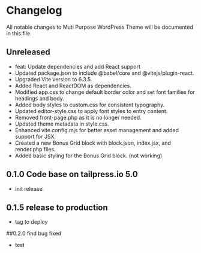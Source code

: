 # Changelog

All notable changes to Muti Purpose WordPress Theme will be documented in this file.

## Unreleased

- feat: Update dependencies and add React support
- Updated package.json to include @babel/core and @vitejs/plugin-react.
- Upgraded Vite version to 6.3.5.
- Added React and ReactDOM as dependencies.
- Modified app.css to change default border color and set font families for headings and body.
- Added body styles to custom.css for consistent typography.
- Updated editor-style.css to apply font styles to entry content.
- Removed front-page.php as it is no longer needed.
- Updated theme metadata in style.css.
- Enhanced vite.config.mjs for better asset management and added support for JSX.
- Created a new Bonus Grid block with block.json, index.jsx, and render.php files.
- Added basic styling for the Bonus Grid block. (not working)

## 0.1.0 Code base on tailpress.io 5.0
- Init release.


## 0.1.5 release to production
- tag to deploy

##0.2.0 find bug fixed
- test
